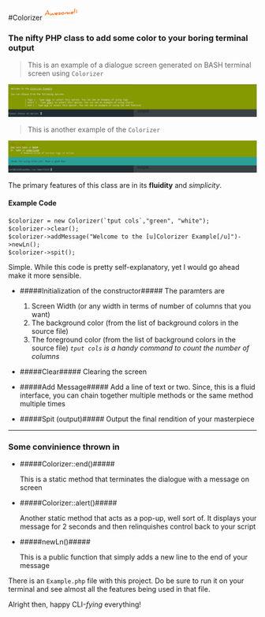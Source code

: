 #Colorizer ![Awesome Colorizer](Colorizer.png)

### The nifty PHP class to add some color to your boring terminal output
> This is an example of a dialogue screen generated on BASH terminal screen using `Colorizer`
> 
![Example Colorizer Dialogue](screenshots/screen-1.png)

> This is another example of the `Colorizer`
> 
![Example Colorizer Dialogue](screenshots/screen-2.png)

The primary features of this class are in its **fluidity** and *simplicity*.

#### Example Code
```
$colorizer = new Colorizer(`tput cols`,"green", "white");
$colorizer->clear();
$colorizer->addMessage("Welcome to the [u]Colorizer Example[/u]")->newLn();
$colorizer->spit();

```

Simple. While this code is pretty self-explanatory, yet I would go ahead make it more sensible.

- #####Initialization of the constructor#####
	The paramters are 
    1. Screen Width (or any width in terms of number of columns that you want)
    2. The background color (from the list of background colors in the source file)
    3. The foreground color (from the list of background colors in the source file)
    *`tput cols` is a handy command to count the number of columns*

- #####Clear#####
	Clearing the screen

- #####Add Message#####
	Add a line of text or two. Since, this is a fluid interface, you can chain together multiple methods or the same method multiple times

- #####Spit (output)#####
	Output the final rendition of your masterpiece

- - -
### Some convinience thrown in

- #####Colorizer::end()#####

    This is a static method that terminates the dialogue with a message on screen

- #####Colorizer::alert()#####

	Another static method that acts as a pop-up, well sort of. It displays your message for 2 seconds and then relinquishes control back to your script

- #####newLn()#####

    This is a public function that simply adds a new line to the end of your message

There is an `Example.php` file with this project. Do be sure to run it on your terminal and see almost all the features being used in that file.

Alright then, happy CLI-*fying* everything!